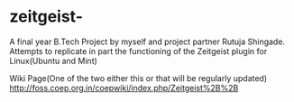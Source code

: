 # zeitgeist-
A final year B.Tech Project by myself and project partner Rutuja Shingade.
Attempts to replicate in part the functioning of the Zeitgeist plugin for Linux(Ubuntu and Mint)

Wiki Page(One of the two either this or that will be regularly updated)
http://foss.coep.org.in/coepwiki/index.php/Zeitgeist%2B%2B
